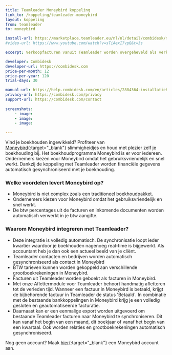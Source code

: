 ```yaml
---
title: Teamleader Moneybird koppeling
link_to: /koppeling/teamleader-moneybird
layout: koppeling
from: teamleader
to: moneybird

install-url: https://marketplace.teamleader.eu/nl/nl/detail/combidesk/moneybird/75f525
#video-url: https://www.youtube.com/watch?v=sTiAexI7vpQ&t=3s

excerpt: Verkoopfacturen vanuit Teamleader worden overgeheveld als verkoopfacturen in Moneybird 

developer: Combidesk  
developer-url: https://combidesk.com
price-per-month: 12
price-per-year: 120
trial-days: 30

manual-url: https://help.combidesk.com/en/articles/2884364-installatiehandleiding-teamleader-moneybird-koppeling
privacy-url: https://combidesk.com/privacy
support-url: https://combidesk.com/contact
      
screenshots:
    - image: 
    - image: 
    - image: 

---
```


Vind je boekhouden ingewikkeld? Profiteer van [Moneybird](https://www.moneybird.nl/?referrer=3eab6305d7){:target="_blank"} slimmigheidjes en houd met plezier zelf je boekhouding bij. Het boekhoudprogramma Moneybird is er voor iedereen. Ondernemers kiezen voor Moneybird omdat het gebruiksvriendelijk en snel werkt.
Dankzij de koppeling met Teamleader worden financiële gegevens automatisch gesynchroniseerd met je boekhouding.
​

### Welke voordelen levert Moneybird op?

* Moneybird is niet complex zoals een traditioneel boekhoudpakket.
* Ondernemers kiezen voor Moneybird omdat het gebruiksvriendelijk en snel werkt.
* De btw percentages uit de facturen en inkomende documenten worden automatisch verwerkt in je btw aangifte.
​

### Waarom Moneybird integreren met Teamleader?

* Deze integratie is volledig automatisch. De synchronisatie loopt ieder kwartier waardoor je boekhouden nagenoeg real-time is bijgewerkt. Als accountant heb je dan ook een actueel beeld van je cliënt.
* Teamleader contacten en bedrijven worden automatisch gesynchroniseerd als contact in Moneybird
* BTW tarieven kunnen worden gekoppeld aan verschillende grootboekrekeningen in Moneybird.
* Facturen uit Teamleader worden geboekt als facturen in Moneybird.
* Met onze Aflettermodule voor Teamleader behoort handmatig afletteren tot de verleden tijd. Wanneer een factuur in Moneybird is betaald, krijgt de bijbehorende factuur in Teamleader de status 'Betaald'. In combinatie met de bestaande bankkoppelingen in Moneybird krijg je een volledig gesloten en geautomatiseerde facturatie.
* Daarnaast kan er een eenmalige export worden uitgevoerd om bestaande Teamleader facturen naar Moneybird te synchroniseren. Dit kan vanaf het begin van een maand, dit boekjaar of vanaf het begin van een kwartaal. Ook worden relaties en grootboekrekeningen automatisch gesynchroniseerd.


Nog geen account? Maak [hier](https://www.moneybird.nl/?referrer=3eab6305d7){:target="_blank"} een Moneybird account aan.
